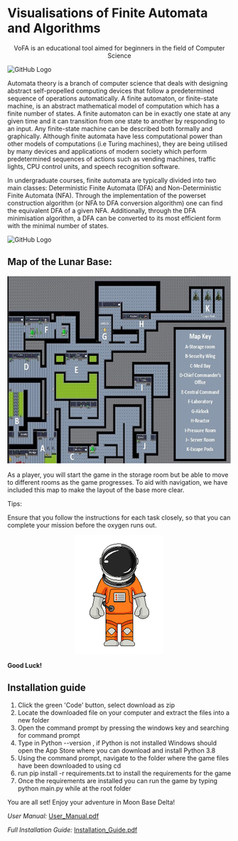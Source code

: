 # Visualisations of Finite Automata and Algorithms

<p align="center">
    VoFA is an educational tool aimed for beginners in the field of Computer Science
</p>

![GitHub Logo](/images/picture1.jpg)

Automata theory is a branch of computer science that deals with designing abstract self-propelled computing devices that follow a predetermined sequence of operations 
automatically. A finite automaton, or finite-state machine, is an abstract mathematical model of computation which has a finite number of states. A finite automaton can be 
in exactly one state at any given time and it can transition from one state to another by responding to an input. Any finite-state machine can be 
described both formally and graphically. Although finite automata have less computational power than other models of computations (i.e Turing machines), they are being 
utilised by many devices and applications of modern society which perform predetermined sequences of actions such as vending machines, traffic lights, CPU control units, and 
speech recognition software. 

In undergraduate courses, finite automata are typically divided into two main classes: Deterministic Finite Automata (DFA) and Non-Deterministic Finite Automata (NFA). 
Through the implementation of the powerset construction algorithm (or NFA to DFA conversion algorithm) one can find the equivalent DFA of a given NFA. Additionally, through 
the DFA minimisation algorithm, a DFA can be converted to its most efficient form with the minimal number of states.


![GitHub Logo](/images/picture2.jpg)


## Map of the Lunar Base:

<p align="center">
  <img width="641" height="422" src="https://github.com/avoutsinas/Moon-Base-Delta/blob/main/images/picture3.jpg">
</p>

As a player, you will start the game in the storage room but be able to move to different rooms as the game progresses. To aid with navigation, we have included this map to make the layout of the base more clear. 

Tips:

Ensure that you follow the instructions for each task closely, so that you can complete your mission before the oxygen runs out.

<p align="center">
  <img width="200" height="267" src="https://github.com/avoutsinas/Moon-Base-Delta/blob/main/Custom_graphics/Animation_Preview_Front.gif">
</p>

**Good Luck!** 

## Installation guide
1. Click the green 'Code' button, select download as zip
2. Locate the downloaded file on your computer and extract the files into a
   new folder
3. Open the command prompt by pressing the windows key and searching for command prompt
4. Type in Python --version , if Python is not installed Windows should open the App Store where you can download and install Python 3.8
5. Using the command prompt, navigate to the folder where the game files have been downloaded to using cd
6. run pip install -r requirements.txt to install the requirements for the game
7. Once the requirements are installed you can run the game by typing python main.py while at the root folder

You are all set! Enjoy your adventure in Moon Base Delta!

*User Manual:*
[User_Manual.pdf](https://github.com/avoutsinas/Moon-Base-Delta/files/6360587/User_Manual.pdf)

*Full Installation Guide:*
[Installation_Guide.pdf](https://github.com/avoutsinas/Moon-Base-Delta/files/6360596/Installation_Guide.pdf)

